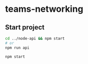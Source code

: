 # teams-networking

## Start project

```sh
cd ../node-api && npm start
# or
npm run api
```

```sh
npm start
```
